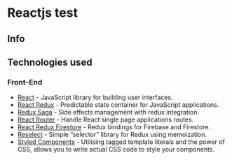 # Reactjs test

## Info

## Technologies used

### Front-End

- [React](https://es.reactjs.org/) - JavaScript library for building user interfaces.
- [React Redux](https://react-redux.js.org/) - Predictable state container for JavaScript applications.
- [Redux Saga](https://redux-saga.js.org/) - Side effects management with redux integration.
- [React Router](https://reacttraining.com/react-router/) - Handle React single page applications routes.
- [React Redux Firestore](http://react-redux-firebase.com/) - Redux bindings for Firebase and Firestore.
- [Reselect](https://github.com/reduxjs/reselect) - Simple “selector” library for Redux using memoization.
- [Styled Components](https://styled-components.com/) - Utilising tagged template literals and the power of CSS, allows you to write actual CSS code to style your components.
